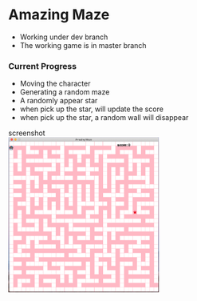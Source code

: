 # **Amazing Maze**
- Working under dev branch
- The working game is in master branch

### Current Progress
- Moving the character
- Generating a random maze
- A randomly appear star
- when pick up the star, will update the score
- when pick up the star, a random wall will disappear

screenshot  
<img src="img/sample2.png" width="60%">
